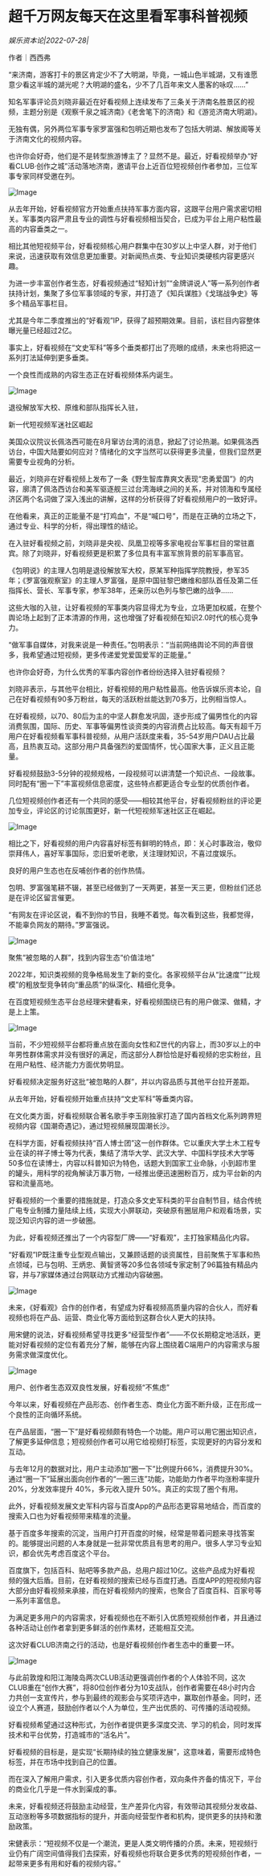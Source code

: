 # 超千万网友每天在这里看军事科普视频

*娱乐资本论|2022-07-28|*

作者｜西西弗

“来济南，游客打卡的景区肯定少不了大明湖，毕竟，一城山色半城湖，又有谁愿意少看这半城的湖光呢？大明湖的盛名，少不了几百年来文人墨客的咏叹……”

知名军事评论员刘晓非最近在好看视频上连续发布了三条关于济南名胜景区的视频，主题分别是《观察千泉之城济南》《老舍笔下的济南》和《游览济南大明湖》。

无独有偶，另外两位军事专家罗富强和包明近期也发布了包括大明湖、解放阁等关于济南文化的视频内容。

也许你会好奇，他们是不是转型旅游博主了？显然不是。最近，好看视频举办“好看CLUB·创作之城”活动落地济南，邀请平台上近百位短视频创作者参加，三位军事专家同样受邀在列。

![Image](https://p3-sign.toutiaoimg.com/tos-cn-i-qvj2lq49k0/561d4b4ee6224ed0b8fcd0b2bf18faaf~noop.image?_iz=58558&from=article.pc_detail&x-expires=1659601842&x-signature=MohsdDQv0ZZ5SDVbMVF2Y4lnS0Q%3D)

从去年开始，好看视频官方开始重点扶持军事方面内容，这跟平台用户需求密切相关。军事类内容严肃且专业的调性与好看视频相当契合，已成为平台上用户粘性最高的内容垂类之一。

相比其他短视频平台，好看视频核心用户群集中在30岁以上中坚人群，对于他们来说，迅速获取有效信息更加重要。对新闻热点类、专业知识类硬核内容更感兴趣。

为进一步丰富创作者生态，好看视频通过“轻知计划”“金牌讲说人”等一系列创作者扶持计划，集聚了多位军事领域的专家，并打造了《知兵谋胜》《戈瑞战争史》等多个精品军事栏目。

尤其是今年二季度推出的“好看观”IP，获得了超预期效果。目前，该栏目内容整体曝光量已经超过2亿。

事实上，好看视频在“文史军科”等多个垂类都打出了亮眼的成绩，未来也将把这一系列打法延伸到更多垂类。

一个良性而成熟的内容生态正在好看视频体系内诞生。

![Image](https://p3-sign.toutiaoimg.com/tos-cn-i-qvj2lq49k0/fd7c1d1c79c24f29a793122bf92c4668~noop.image?_iz=58558&from=article.pc_detail&x-expires=1659601842&x-signature=wtsl2tU1YKDwe0EGIzLn0H7aBpc%3D)

退役解放军大校、原维和部队指挥长入驻，

新一代短视频军迷社区崛起

美国众议院议长佩洛西可能在8月窜访台湾的消息，掀起了讨论热潮。如果佩洛西访台，中国大陆要如何应对？情绪化的文字当然可以获得更多流量，但我们显然更需要专业视角的分析。

最近，刘晓非在好看视频上发布了一条《野生智库靠爽文表现“忠勇爱国”》的内容，廓清了佩洛西访台和美军驱逐舰三过台湾海峡之间的关系，并对领海和专属经济区两个名词做了深入浅出的讲解，这样的分析获得了好看视频用户的一致好评。

在他看来，真正的正能量不是“打鸡血”，不是“喊口号”，而是在正确的立场之下，通过专业、科学的分析，得出理性的结论。

在入驻好看视频之前，刘晓非是央视、凤凰卫视等多家电视台军事栏目的常驻嘉宾。除了刘晓非，好看视频更是积累了多位具有丰富军旅背景的前军事高官。

《包明说》的主理人包明是退役解放军大校，原某军种指挥学院教授，参军35年；《罗富强观察室》的主理人罗富强，是原中国驻黎巴嫩维和部队首任及第二任指挥长、营长、军事专家，参军38年，还亲历以色列与黎巴嫩的战争……

这些大咖的入驻，让好看视频的军事类内容显得尤为专业，立场更加权威，在整个舆论场上起到了正本清源的作用，这也增强了好看视频在知识2.0时代的核心竞争力。

“做军事自媒体，对我来说是一种责任。”包明表示：“当前网络舆论不同的声音很多，我希望通过短视频，更多传递爱党爱国爱军的正能量。”

也许你会好奇，为什么优秀的军事内容创作者纷纷选择入驻好看视频？

刘晓非表示，与其他平台相比，好看视频的用户粘性最高。他告诉娱乐资本论，自己在好看视频有90多万粉丝，每天的活跃粉丝能达到70多万，比例相当惊人。

在好看视频，以70、80后为主的中坚人群愈发巩固，逐步形成了偏男性化的内容消费氛围，国际、历史、军事等偏男性谈资类的内容消费占比较高。每天有超千万用户在好看视频看军事科普视频，从用户活跃度来看，35-54岁用户DAU占比最高，且热衷互动。这部分用户具备强烈的爱国情怀，忧心国家大事，正义且正能量。

好看视频鼓励3-5分钟的视频规格，一段视频可以讲清楚一个知识点、一段故事。同时配有“圈一下”丰富视频信息密度，这些特点都更适合专业型的优质创作者。

几位短视频创作者还有一个共同的感受——相较其他平台，好看视频粉丝的评论更加专业，评论区的讨论氛围更好，新一代短视频军迷社区正在崛起。

![Image](https://p3-sign.toutiaoimg.com/tos-cn-i-qvj2lq49k0/1fc333b9f8ab4e8eb091c12d564e9a00~noop.image?_iz=58558&from=article.pc_detail&x-expires=1659601842&x-signature=uWZQ3vDrR2YD3Cbk3WUtKQLPdeE%3D)

相比之下，好看视频的用户内容喜好标签有鲜明的特点，即：关心时事政治，敬仰崇拜伟人，喜好军事国际，恋旧爱听老歌，关注理财知识，不喜过度娱乐。

良好的用户生态也在反哺创作者的创作热情。

包明、罗富强笔耕不辍，甚至已经做到了一天两更，甚至一天三更，但粉丝们还总是在评论区留言催更。

“有网友在评论区说，看不到你的节目，我睡不着觉。每次看到这些，我都觉得，不能辜负网友的期待。”罗富强说。

![Image](https://p3-sign.toutiaoimg.com/tos-cn-i-qvj2lq49k0/01c892e3706c445d9d205570bc66198f~noop.image?_iz=58558&from=article.pc_detail&x-expires=1659601842&x-signature=yWzhqy0KoxGLDuOWPLpJOcusz%2Fk%3D)

聚焦“被忽略的人群”，找到内容生态“价值洼地”

2022年，知识类视频的竞争格局发生了新的变化。各家视频平台从“比速度”“比规模”的粗放型竞争转向“重品质”的纵深化、精细化竞争。

在百度短视频生态平台总经理宋健看来，好看视频围绕已有的用户做深、做精，才是上上策。

![Image](https://p3-sign.toutiaoimg.com/tos-cn-i-qvj2lq49k0/5f63b958659140f9875e7e19de7fed2c~noop.image?_iz=58558&from=article.pc_detail&x-expires=1659601842&x-signature=9%2FG02tkdlRBzXaDpaNPY4NcOvKs%3D)

当前，不少短视频平台都将重点放在面向女性和Z世代的内容上，而30岁以上的中年男性群体需求并没有很好的满足，而这部分人群恰恰是好看视频的忠实粉丝，且在用户粘性、经济能力方面优势明显。

好看视频决定服务好这批“被忽略的人群”，并以内容品质与其他平台拉开差距。

从去年开始，好看视频开始重点扶持“文史军科”等垂类内容。

在文化类方面，好看视频联合著名歌手李玉刚独家打造了国内首档文化系列跨界短视频内容《国潮奇遇记》，通过短视频展现国潮长沙。

在科学方面，好看视频扶持“百人博士团”这一创作群体。它以重庆大学土木工程专业在读的祥子博士等为代表，集结了清华大学、武汉大学、中国科学技术大学等50多位在读博士，内容以科普知识为特色，话题大到国家工业命脉，小到超市里的罐头，用科学的视角解读万事万物，一经推出便迅速圈粉百万，成为平台新的内容和流量高地。

好看视频的一个重要的措施就是，打造众多文史军科类的平台自制节目，结合传统广电专业制播力量陆续上线，实现大小屏联动，突破原有圈层用户和观看场景，实现泛知识内容的进一步破圈。

为此，好看视频还推出了一个内容型厂牌——“好看观”，主打独家精品化内容。

“好看观”IP既注重专业型观点输出，又兼顾话题的谈资属性，目前聚焦于军事和热点领域，已与包明、王炳忠、黄智贤等20多位各领域专家定制了96篇独有精品内容，并与7家媒体通过台网联动方式推动内容破圈。

![Image](https://p3-sign.toutiaoimg.com/tos-cn-i-qvj2lq49k0/c0440cb4a560411dae5fa2c55894a402~noop.image?_iz=58558&from=article.pc_detail&x-expires=1659601842&x-signature=LYhNy%2BODMEp%2BSXzZ5CSIcpTTZtY%3D)

未来，《好看观》合作的创作者，有望成为好看视频高质量内容的合伙人，而好看视频也将在产品、运营、商业化等方面给到这群合伙人更大的扶持。

用宋健的说法，好看视频希望寻找更多“经营型作者”——不仅长期稳定地活跃，更能对好看视频的定位有着充分了解，能够在内容上围绕着C端用户的内容需求与服务需求做深度优化。

![Image](https://p3-sign.toutiaoimg.com/tos-cn-i-qvj2lq49k0/675eb078808348ccb8fdb5dccba1ccc4~noop.image?_iz=58558&from=article.pc_detail&x-expires=1659601842&x-signature=QM0ENPGB2oDVIIZAoyoQwG%2BtA3Y%3D)

用户、创作者生态双双良性发展，好看视频“不焦虑”

今年以来，好看视频在产品形态、创作者生态、商业化方面不断升级，正在形成一个良性的正向循环系统。

在产品层面，“圈一下”是好看视频颇有特色一个功能。用户可以用它圈出知识点，了解更多延伸信息；短视频创作者可以用它给视频打标签，实现更好的内容分发和互动。

与去年12月的数据对比，用户主动添加“圈一下”比例提升66%，消费提升30%。通过“圈一下”延展出面向创作者的“一圈三连”功能，功能助力作者平均涨粉率提升 20%，分发效率提升 40%，多元收入提升 50%。真正的实现了圈个有用。

此外，好看视频发展文史军科内容与百度App的产品形态更容易地结合，而百度的搜索入口也为好看视频带来精准的流量。

基于百度多年搜索的沉淀，当用户打开百度的时候，经常是带着问题来寻找答案的。能够提出问题的人本身就是一批非常优质且有思考的用户。很多人学习专业知识，都会优先考虑百度这个平台。

百度旗下，包括百科、贴吧等多款产品，总用户超过10亿。这些产品成为好看视频的强大后盾。目前，在好看视频的搜索已经与百度打通。百度APP的短视频内容大部分由好看视频来承接，而在好看视频内的搜索，也聚合了百度百科、百家号等一系列丰富信息。

为满足更多用户的内容需求，好看视频也在不断引入优质短视频创作者，并且通过各种活动让创作者拿到更多鲜活的创作素材，还能相互交流。

这次好看CLUB济南之行的活动，也是好看视频创作者生态中的重要一环。

![Image](https://p3-sign.toutiaoimg.com/tos-cn-i-qvj2lq49k0/e8faa7d6fcbf496ab434a3eb727061bf~noop.image?_iz=58558&from=article.pc_detail&x-expires=1659601842&x-signature=ByjuEeIpnc%2BTyYeRnNDWQiYa6wQ%3D)

与此前敦煌和阳江海陵岛两次CLUB活动更强调创作者的个人体验不同，这次CLUB重在“创作大赛”，将80位创作者分为10支战队，创作者需要在48小时内合力共创一支宣传片，参与到最终的观影会与奖项评选中，赢取创作基金。同时，还设立个人赛道，鼓励创作者以个人为单位，生产出优质的、可传播的活动视频。

好看视频希望通过这种形式，为创作者提供更多深度交流、学习的机会，同时发挥技术和平台优势，打造城市的“活名片”。

好看视频的目标是，是实现“长期持续的独立健康发展”，这意味着，需要形成特色标签，并在市场中找到自己的位置。

而在深入了解用户需求，引入更多优质内容创作者，双向条件齐备的情况下，平台的商业化几乎是一件水到渠成的事。

未来，好看视频还将鼓励主动经营，生产差异化内容，有效带动其视频分发收益、互动涨粉等多项数据指标的提升，并面向经营型作者和机构，提供更多的扶持和激励政策。

宋健表示：“短视频不仅是一个潮流，更是人类文明传播的介质。未来，短视频行业仍有广阔空间值得我们去探索，好看视频也将联合更多优秀的短视频创作者，一起带来更多有用和好看的视频内容。”

